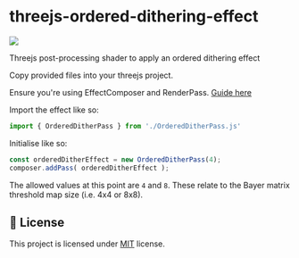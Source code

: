 # threejs-ordered-dithering-effect
![](pixelated_dithered_checkerboard_torus.gif)

Threejs post-processing shader to apply an ordered dithering effect

Copy provided files into your threejs project.

Ensure you're using EffectComposer and RenderPass.
[Guide here](https://threejs.org/docs/#manual/en/introduction/How-to-use-post-processing)

Import the effect like so:
```js
import { OrderedDitherPass } from './OrderedDitherPass.js'
```

Initialise like so:
```js
const orderedDitherEffect = new OrderedDitherPass(4);
composer.addPass( orderedDitherEffect );
```

The allowed values at this point are `4` and `8`.
These relate to the Bayer matrix threshold map size (i.e. 4x4 or 8x8).

## :pencil: License

This project is licensed under [MIT](https://opensource.org/licenses/MIT) license.
